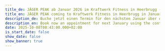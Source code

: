 ```yaml
---
title_de: JÄGER PEAK ab Januar 2026 im Kraftwerk Fitness in Heerbrugg - Erfahre mehr...
title_en: JÄGER PEAK coming to Kraftwerk Fitness in Heerbrugg in January 2026
description_de: Buche jetzt einen Termin für den nächsten Januar über das Kontaktformular.
description_en: Book now an appointment for next January using the contact form.
date: 2025-10-08T08:43:00.000+02:00
is_start_date: false
show_date: false
show_banner: true
---
```

